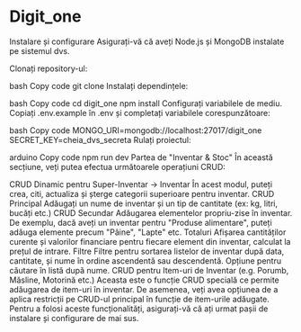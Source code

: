 # Digit_one
Instalare și configurare
Asigurați-vă că aveți Node.js și MongoDB instalate pe sistemul dvs.

Clonați repository-ul:

bash
Copy code
git clone 
Instalați dependințele:

bash
Copy code
cd digit_one
npm install
Configurați variabilele de mediu. Copiați .env.example în .env și completați variabilele corespunzătoare:

bash
Copy code
MONGO_URI=mongodb://localhost:27017/digit_one
SECRET_KEY=cheia_dvs_secreta
Rulați proiectul:

arduino
Copy code
npm run dev
Partea de "Inventar & Stoc"
În această secțiune, veți putea efectua următoarele operațiuni CRUD:

CRUD Dinamic pentru Super-Inventar -> Inventar
În acest modul, puteți crea, citi, actualiza și șterge categorii superioare pentru inventar.
CRUD Principal
Adăugați un nume de inventar și un tip de cantitate (ex: kg, litri, bucăți etc.)
CRUD Secundar
Adăugarea elementelor propriu-zise în inventar. De exemplu, dacă aveți un inventar pentru "Produse alimentare", puteți adăuga elemente precum "Pâine", "Lapte" etc.
Totaluri
Afișarea cantităților curente și valorilor financiare pentru fiecare element din inventar, calculat la prețul de intrare.
Filtre
Filtre pentru sortarea listelor de inventar după data, cantitate, și nume în ordine ascendentă sau descendentă.
Opțiune pentru căutare în listă după nume.
CRUD pentru Item-uri de Inventar (e.g. Porumb, Măsline, Motorină etc.)
Aceasta este o funcție CRUD specială ce permite adăugarea de item-uri în inventar.
De asemenea, veți avea opțiunea de a aplica restricții pe CRUD-ul principal în funcție de item-urile adăugate.
Pentru a folosi aceste funcționalități, asigurați-vă că ați urmat pașii de instalare și configurare de mai sus.
